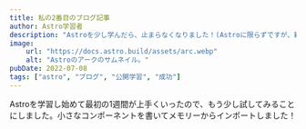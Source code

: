 ```yaml
---
title: 私の2番目のブログ記事
author: Astro学習者
description: "Astroを少し学んだら、止まらなくなりました！(Astroに限らずですが、新しい技術の学習に着手するとこうなりますよね)"
image:
    url: "https://docs.astro.build/assets/arc.webp"
    alt: "Astroのアークのサムネイル。"
pubDate: 2022-07-08
tags: ["astro", "ブログ", "公開学習", "成功"]
---
```

Astroを学習し始めて最初の1週間が上手くいったので、もう少し試してみることにしました。小さなコンポーネントを書いてメモリーからインポートしました！